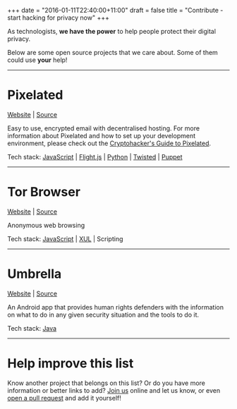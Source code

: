 +++
date = "2016-01-11T22:40:00+11:00"
draft = false
title = "Contribute - start hacking for privacy now"
+++

As technologists, **we have the power** to help people protect their digital privacy.

Below are some open source projects that we care about. Some of them could use **your** help!

---

# Pixelated
[Website](https://pixelated-project.org/) | [Source](https://github.com/pixelated)

Easy to use, encrypted email with decentralised hosting. For more information about Pixelated and how to set up your development environment, please check out the [Cryptohacker's Guide to Pixelated](/pixelated).

Tech stack: [JavaScript](https://developer.mozilla.org/en-US/docs/Web/JavaScript) | [Flight.js](https://flightjs.github.io/) |
[Python](https://www.python.org/) | [Twisted](https://twistedmatrix.com) | [Puppet](https://puppetlabs.com/)

---
# Tor Browser
[Website](https://www.torproject.org/projects/torbrowser.html.en) | [Source](https://gitweb.torproject.org/tor-browser.git/)

Anonymous web browsing

Tech stack: [JavaScript](https://developer.mozilla.org/en-US/docs/Web/JavaScript) |
[XUL](https://developer.mozilla.org/en-US/docs/Mozilla/Tech/XUL) | Scripting


---
# Umbrella
[Website](https://secfirst.org/) | [Source](https://github.com/securityfirst/Umbrella_android)

An Android app that provides human rights defenders with the information on what to do in any given security situation
and the tools to do it.

Tech stack: [Java](http://www.oracle.com/technetwork/java/index-138747.html)

---
# Help improve this list


Know another project that belongs on this list? Or do you have more information or better
links to add? [Join us](https://cryptohack.herokuapp.com/) online and let us know,
or even [open a pull request](https://github.com/cryptohack/cryptohack.net) and add it yourself!
